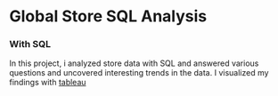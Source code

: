 # Global Store SQL Analysis

### With SQL
In this project, i analyzed store data with SQL and answered various questions and uncovered interesting trends in the data. I visualized my findings with [tableau](https://public.tableau.com/app/profile/toluwalashe.ogunleye/viz/GlobalStoreAnalysis_17053734801330/Dashboard)
